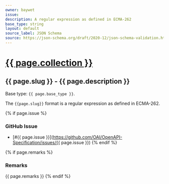 ```yaml
---
owner: baywet
issue:
description: A regular expression as defined in ECMA-262
base_type: string
layout: default
source_label: JSON Schema
source: https://json-schema.org/draft/2020-12/json-schema-validation.html#name-regex
---
```


# <a href="..">{{ page.collection }}</a>

## {{ page.slug }} - {{ page.description }}

Base type: `{{ page.base_type }}`.

The `{{page.slug}}` format is a regular expression as defined in ECMA-262.

{% if page.issue %}
### GitHub Issue

* [#{{ page.issue }}](https://github.com/OAI/OpenAPI-Specification/issues/{{ page.issue }})
{% endif %}

{% if page.remarks %}
### Remarks

{{ page.remarks }}
{% endif %}
